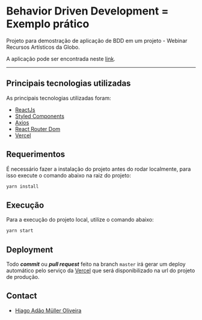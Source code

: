 # Behavior Driven Development = Exemplo prático

Projeto para demostração de aplicação de BDD em um projeto - Webinar Recursos Artísticos da Globo.  

A aplicação pode ser encontrada neste [link](https://teu-futuro-imed.vercel.app).

---
<!-- PRINCIPAIS-TECNOLOGIAS -->
## Principais tecnologias utilizadas
As principais tecnologias utilizadas foram:
- [ReactJs](https://pt-br.reactjs.org/)
- [Styled Components](https://styled-components.com/)
- [Axios](https://www.npmjs.com/package/axios)
- [React Router Dom](https://www.npmjs.com/package/react-router-dom)
- [Vercel](https://vercel.com/)


<!-- REQUERIMENTOS -->
## Requerimentos

É necessário fazer a instalação do projeto antes do rodar localmente, para isso execute o comando abaixo na raiz do projeto:
```sh
yarn install
```

<!-- EXECUCAO -->
## Execução

Para a execução do projeto local, utilize o comando abaixo:
```sh
yarn start
```

<!-- DEPLOYMENT -->
## Deployment
Todo **_commit_** ou **_pull request_** feito na branch `master` irá gerar um deploy automático pelo serviço da [Vercel](https://vercel.com/) que será disponibilizado na url do projeto de produção.

<!-- CONTACT -->
## Contact

- [Hiago Adão Müller Oliveira](https://www.linkedin.com/in/hiago-adão-müller-oliveira-b223b1161)

